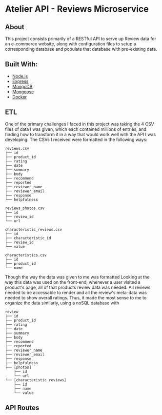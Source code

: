 # Atelier API - Reviews Microservice

## About

This project consists primarily of a RESTful API to serve up Review data for an e-commerce website, along with configuration files to setup a corresponding database and populate that database with pre-existing data.

## Built With:

   * [Node.js](https://nodejs.org/en/)
   * [Express](https://expressjs.com)
   * [MongoDB](https://www.mongodb.com/)
   * [Mongoose](https://mongoosejs.com/)
   * [Docker](https://www.docker.com/)
   

## ETL

One of the primary challenges I faced in this project was taking the 4 CSV files of data I was given, which each contained millions of entries, and finding how to transform it in a way that would work well with the API I was developing. The CSVs I received were formatted in the following ways:

```
reviews.csv
├── id 
├── product_id
├── rating
├── date
├── summary
├── body
├── recommend
├── reported
├── reviewer_name
├── reviewer_email
├── response
└── helpfulness

reviews_photos.csv
├── id
├── review_id
└── url

characteristic_reviews.csv
├── id 
├── characteristic_id
├── review_id
└── value

characteristics.csv
├── id 
├── product_id
└── name
```

Though the way the data was given to me was formatted Looking at the way this data was used on the front-end, whenever a user visited a product's page, all of that products review data was needed. All reviews needed to be accessable to render and all the review's meta-data was needed to show overall ratings. Thus, it made the most sense to me to organize the data similarly, using a noSQL database with 

```
review
├── id 
├── product_id
├── rating
├── date
├── summary
├── body
├── recommend
├── reported
├── reviewer_name
├── reviewer_email
├── response
├── helpfulness
├── [photos]
    ├── id
    └── url
└── [characteristic_reviews]
    ├── id
    ├── name
    └── value
```

 

## API Routes



